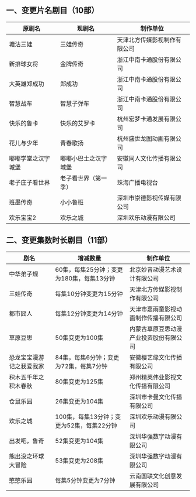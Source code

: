 ## 一、变更片名剧目（10部）
 原剧名 | 现剧名 | 制作单位 
---|---|---
 塘沽三娃 | 三娃传奇 | 天津北方传媒影视制作有限公司 
 新排球女将 | 金牌传奇 | 浙江中南卡通股份有限公司 
 大英雄郑成功 | 郑成功 | 浙江中南卡通股份有限公司 
 智慧战车 | 智慧子弹车 | 浙江中南卡通股份有限公司 
 快乐的鲁卡 | 快乐的艾罗卡 | 杭州宏梦卡通发展有限公司 
 花儿与少年 | 青春歌扬 | 杭州盛世龙图动画有限公司 
 嘟嘟学堂之汉字城堡 | 嘟嘟小巴士之汉字城堡 | 安徽同人文化传播有限公司 
 老子庄子看世界 | 老子看世界（第一季） | 珠海广播电视台 
 班墨传奇 | 小小鲁班 | 深圳市崇德影视传媒有限公司 
 欢乐宝宝2 | 欢乐之城 | 深圳欢乐动漫有限公司 

## 二、变更集数时长剧目（11部）
 剧名 | 增减数量 | 制作单位 
---|---|---
 中华弟子规 | 60集，每集25分钟；变更为180集，每集13分钟 | 北京妙音动漫艺术设计有限公司 
 三娃传奇 | 每集10分钟变更为15分钟 | 天津北方传媒影视制作有限公司 
 都市囧人 | 每集12分钟变更为14分钟 | 天津市嘉雨童影视动画制作传播有限公司 
 草原豆思 | 50集变更为100集 | 内蒙古草原豆思动漫产业投资股份有限公司 
 恐龙宝宝漫游记之我爱我家 | 84集，每集6分钟；变更为72集，每集7分钟 | 安徽樱艺缘文化传播有限公司 
 积木五千年之积木春秋 | 80集变更为125集 | 郑州精英伟业影视文化传播有限公司 
 仓鼠乐园 | 26集变更为104集 | 深圳市卡曼文化传播有限公司 
 欢乐之城 | 100集，每集13分钟；变更为52集，每集22分钟 | 深圳欢乐动漫有限公司 
 出发吧，鲁奇 | 52集变更为104集 | 深圳华强数字动漫有限公司 
 熊出没之环球大冒险 | 53集变更为208集 | 深圳华强数字动漫有限公司 
 憨憨乐园 | 每集5分钟变更为7分钟 | 云南国联文化创意发展有限公司 